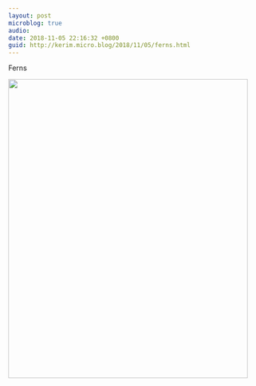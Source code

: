 ```yaml
---
layout: post
microblog: true
audio: 
date: 2018-11-05 22:16:32 +0800
guid: http://kerim.micro.blog/2018/11/05/ferns.html
---
```

Ferns

<img src="https://micro.oxus.net/uploads/2018/fdb6961a60.jpg" width="480" height="600" />
